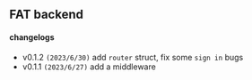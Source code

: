 ## FAT backend

#### changelogs

* v0.1.2 `(2023/6/30)`  add `router` struct, fix some `sign in` bugs 
* v0.1.1 `(2023/6/27)`  add a middleware